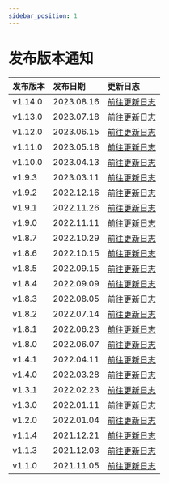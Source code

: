 ```yaml
---
sidebar_position: 1
---
```


# 发布版本通知

|发布版本|发布日期|更新日志|
|:---|:----|:----|
|v1.14.0|2023.08.16|[前往更新日志](version/v1.14.x/v1.14.0)|
|v1.13.0|2023.07.18|[前往更新日志](version/v1.13.x/v1.13.0)|
|v1.12.0|2023.06.15|[前往更新日志](version/v1.12.x/v1.12.0)|
|v1.11.0|2023.05.18|[前往更新日志](version/v1.11.x/v1.11.0)|
|v1.10.0|2023.04.13|[前往更新日志](version/v1.10.x/v1.10.0)|
|v1.9.3|2023.03.11|[前往更新日志](version/v1.9.x/v1.9.3)|
|v1.9.2|2022.12.16|[前往更新日志](version/v1.9.x/v1.9.2)|
|v1.9.1|2022.11.26|[前往更新日志](version/v1.9.x/v1.9.1)|
|v1.9.0|2022.11.11|[前往更新日志](version/v1.9.x/v1.9.0)|
|v1.8.7|2022.10.29|[前往更新日志](version/v1.8.x/v1.8.7)|
|v1.8.6|2022.10.15|[前往更新日志](version/v1.8.x/v1.8.6)|
|v1.8.5|2022.09.15|[前往更新日志](version/v1.8.x/v1.8.5)|
|v1.8.4|2022.09.09|[前往更新日志](version/v1.8.x/v1.8.4)|
|v1.8.3|2022.08.05|[前往更新日志](version/v1.8.x/v1.8.3)|
|v1.8.2|2022.07.14|[前往更新日志](version/v1.8.x/v1.8.2)|
|v1.8.1|2022.06.23|[前往更新日志](version/v1.8.x/v1.8.1)|
|v1.8.0|2022.06.07|[前往更新日志](version/v1.8.x/v1.8.0)|
|v1.4.1|2022.04.11|[前往更新日志](version/v1.4.x/v1.4.1)|
|v1.4.0|2022.03.28|[前往更新日志](version/v1.4.x/v1.4.0)|
|v1.3.1|2022.02.23|[前往更新日志](version/v1.3.x/v1.3.1)|
|v1.3.0|2022.01.11|[前往更新日志](version/v1.3.x/v1.3.0)|
|v1.2.0|2022.01.04|[前往更新日志](version/v1.2.0)|
|v1.1.4|2021.12.21|[前往更新日志](version/v1.1.x/v1.1.4)|
|v1.1.3|2021.12.03|[前往更新日志](version/v1.1.x/v1.1.3)|
|v1.1.0|2021.11.05|[前往更新日志](version/v1.1.x/v1.1.0)|
